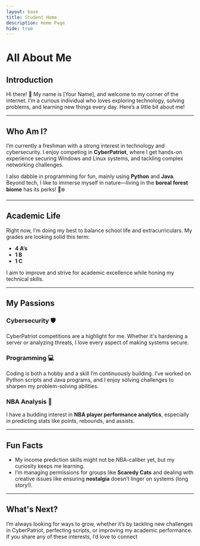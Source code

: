 ```yaml
---
layout: base
title: Student Home 
description: Home Page
hide: true
---
```


# All About Me

## Introduction
Hi there! 👋 My name is [Your Name], and welcome to my corner of the internet. I’m a curious individual who loves exploring technology, solving problems, and learning new things every day. Here’s a little bit about me!

---

## Who Am I?
I’m currently a freshman with a strong interest in technology and cybersecurity. I enjoy competing in **CyberPatriot**, where I get hands-on experience securing Windows and Linux systems, and tackling complex networking challenges. 

I also dabble in programming for fun, mainly using **Python** and **Java**. Beyond tech, I like to immerse myself in nature—living in the **boreal forest biome** has its perks! 🌲❄️

---

## Academic Life
Right now, I’m doing my best to balance school life and extracurriculars. My grades are looking solid this term:
- **4 A’s**
- **1 B**
- **1 C**

I aim to improve and strive for academic excellence while honing my technical skills.

---

## My Passions
### Cybersecurity 🛡️
CyberPatriot competitions are a highlight for me. Whether it's hardening a server or analyzing threats, I love every aspect of making systems secure.

### Programming 💻
Coding is both a hobby and a skill I’m continuously building. I’ve worked on Python scripts and Java programs, and I enjoy solving challenges to sharpen my problem-solving abilities.

### NBA Analysis 🏀
I have a budding interest in **NBA player performance analytics**, especially in predicting stats like points, rebounds, and assists. 

---

## Fun Facts
- My income prediction skills might not be NBA-caliber yet, but my curiosity keeps me learning.
- I’m managing permissions for groups like **Scaredy Cats** and dealing with creative issues like ensuring **nostalgia** doesn’t linger on systems (long story!).

---

## What's Next?
I’m always looking for ways to grow, whether it’s by tackling new challenges in CyberPatriot, perfecting scripts, or improving my academic performance. If you share any of these interests, I’d love to connect
